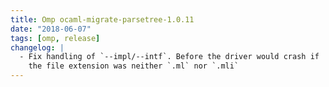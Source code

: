 ```yaml
---
title: Omp ocaml-migrate-parsetree-1.0.11
date: "2018-06-07"
tags: [omp, release]
changelog: |
  - Fix handling of `--impl/--intf`. Before the driver would crash if
    the file extension was neither `.ml` nor `.mli`
---
```


